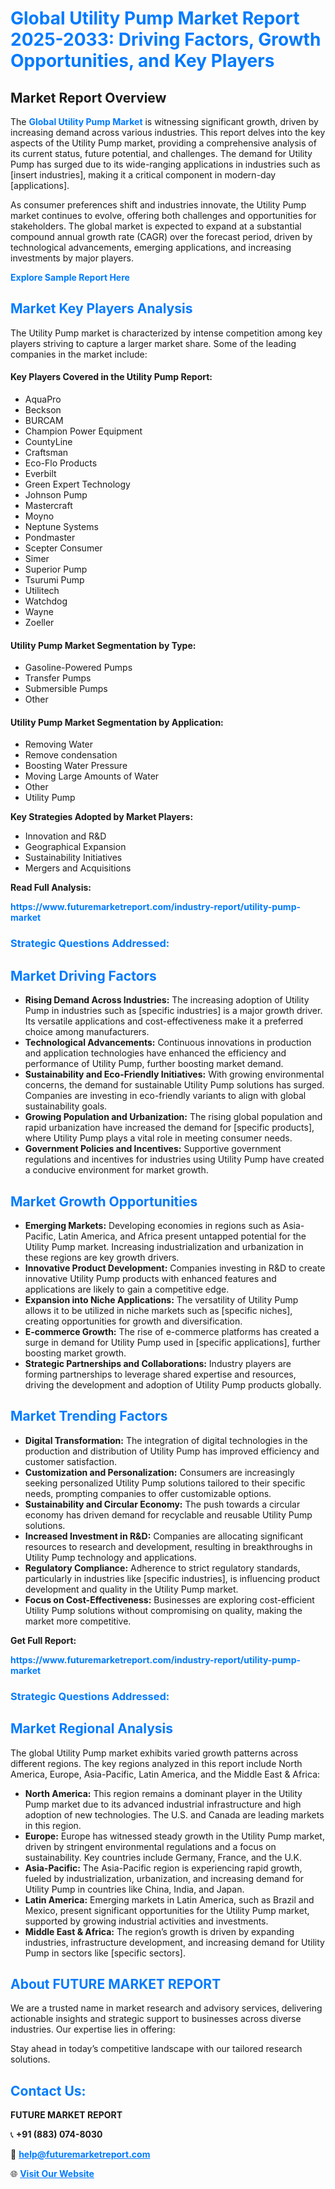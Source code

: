 <h1 style="color: #007BFF;">Global Utility Pump Market Report 2025-2033: Driving Factors, Growth Opportunities, and Key Players</h1>

<section id="overview">
<h2>Market Report Overview</h2>
<p>The <a href="https://www.futuremarketreport.com/industry-report/utility-pump-market" style="color: #007BFF; text-decoration: none;"><strong>Global Utility Pump Market</strong></a> is witnessing significant growth, driven by increasing demand across various industries. This report delves into the key aspects of the Utility Pump market, providing a comprehensive analysis of its current status, future potential, and challenges. The demand for Utility Pump has surged due to its wide-ranging applications in industries such as [insert industries], making it a critical component in modern-day [applications].</p>
<p>As consumer preferences shift and industries innovate, the Utility Pump market continues to evolve, offering both challenges and opportunities for stakeholders. The global market is expected to expand at a substantial compound annual growth rate (CAGR) over the forecast period, driven by technological advancements, emerging applications, and increasing investments by major players.</p>
</section>

<section id="overview">
<p><a href="https://www.futuremarketreport.com/request-sample/reportId=112409" style="color: #007BFF; text-decoration: none;"><strong>Explore Sample Report Here</strong></a></p>
</section>

<section id="key-players">
<h2 style="color: #007BFF;">Market Key Players Analysis</h2>
<p>The Utility Pump market is characterized by intense competition among key players striving to capture a larger market share. Some of the leading companies in the market include:</p>
<h4>Key Players Covered in the Utility Pump Report:</h4>
<ul><li>AquaPro</li><li>Beckson</li><li>BURCAM</li><li>Champion Power Equipment</li><li>CountyLine</li><li>Craftsman</li><li>Eco-Flo Products</li><li>Everbilt</li><li>Green Expert Technology</li><li>Johnson Pump</li><li>Mastercraft</li><li>Moyno</li><li>Neptune Systems</li><li>Pondmaster</li><li>Scepter Consumer</li><li>Simer</li><li>Superior Pump</li><li>Tsurumi Pump</li><li>Utilitech</li><li>Watchdog</li><li>Wayne</li><li>Zoeller</li></ul>
<h4>Utility Pump Market Segmentation by Type:</h4>
<ul><li>Gasoline-Powered Pumps</li><li>Transfer Pumps</li><li>Submersible Pumps</li><li>Other</li></ul>

<h4>Utility Pump Market Segmentation by Application:</h4>
<ul><li>Removing Water</li><li>Remove condensation</li><li>Boosting Water Pressure</li><li>Moving Large Amounts of Water</li><li>Other</li><li>Utility Pump</li></ul>
<p><strong>Key Strategies Adopted by Market Players:</strong></p>
<ul>
<li>Innovation and R&D</li>
<li>Geographical Expansion</li>
<li>Sustainability Initiatives</li>
<li>Mergers and Acquisitions</li>
</ul>
</section>

<section>
<p><strong>Read Full Analysis: </strong></p><a href="https://www.futuremarketreport.com/industry-report/utility-pump-market" style="color: #007BFF; text-decoration: none;"><strong>https://www.futuremarketreport.com/industry-report/utility-pump-market</strong></a>
<h3 style="color: #007BFF;">Strategic Questions Addressed:</h3>
</section>

<section id="driving-factors">
<h2 style="color: #007BFF;">Market Driving Factors</h2>
<ul>
<li><strong>Rising Demand Across Industries:</strong> The increasing adoption of Utility Pump in industries such as [specific industries] is a major growth driver. Its versatile applications and cost-effectiveness make it a preferred choice among manufacturers.</li>
<li><strong>Technological Advancements:</strong> Continuous innovations in production and application technologies have enhanced the efficiency and performance of Utility Pump, further boosting market demand.</li>
<li><strong>Sustainability and Eco-Friendly Initiatives:</strong> With growing environmental concerns, the demand for sustainable Utility Pump solutions has surged. Companies are investing in eco-friendly variants to align with global sustainability goals.</li>
<li><strong>Growing Population and Urbanization:</strong> The rising global population and rapid urbanization have increased the demand for [specific products], where Utility Pump plays a vital role in meeting consumer needs.</li>
<li><strong>Government Policies and Incentives:</strong> Supportive government regulations and incentives for industries using Utility Pump have created a conducive environment for market growth.</li>
</ul>
</section>

<section id="growth-opportunities">
<h2 style="color: #007BFF;">Market Growth Opportunities</h2>
<ul>
<li><strong>Emerging Markets:</strong> Developing economies in regions such as Asia-Pacific, Latin America, and Africa present untapped potential for the Utility Pump market. Increasing industrialization and urbanization in these regions are key growth drivers.</li>
<li><strong>Innovative Product Development:</strong> Companies investing in R&D to create innovative Utility Pump products with enhanced features and applications are likely to gain a competitive edge.</li>
<li><strong>Expansion into Niche Applications:</strong> The versatility of Utility Pump allows it to be utilized in niche markets such as [specific niches], creating opportunities for growth and diversification.</li>
<li><strong>E-commerce Growth:</strong> The rise of e-commerce platforms has created a surge in demand for Utility Pump used in [specific applications], further boosting market growth.</li>
<li><strong>Strategic Partnerships and Collaborations:</strong> Industry players are forming partnerships to leverage shared expertise and resources, driving the development and adoption of Utility Pump products globally.</li>
</ul>
</section>

<section id="trending-factors">
<h2 style="color: #007BFF;">Market Trending Factors</h2>
<ul>
<li><strong>Digital Transformation:</strong> The integration of digital technologies in the production and distribution of Utility Pump has improved efficiency and customer satisfaction.</li>
<li><strong>Customization and Personalization:</strong> Consumers are increasingly seeking personalized Utility Pump solutions tailored to their specific needs, prompting companies to offer customizable options.</li>
<li><strong>Sustainability and Circular Economy:</strong> The push towards a circular economy has driven demand for recyclable and reusable Utility Pump solutions.</li>
<li><strong>Increased Investment in R&D:</strong> Companies are allocating significant resources to research and development, resulting in breakthroughs in Utility Pump technology and applications.</li>
<li><strong>Regulatory Compliance:</strong> Adherence to strict regulatory standards, particularly in industries like [specific industries], is influencing product development and quality in the Utility Pump market.</li>
<li><strong>Focus on Cost-Effectiveness:</strong> Businesses are exploring cost-efficient Utility Pump solutions without compromising on quality, making the market more competitive.</li>
</ul>
</section>

<section>
<p><strong>Get Full Report: </strong></p><a href="https://www.futuremarketreport.com/industry-report/utility-pump-market" style="color: #007BFF; text-decoration: none;"><strong>https://www.futuremarketreport.com/industry-report/utility-pump-market</strong></a>
<h3 style="color: #007BFF;">Strategic Questions Addressed:</h3>
</section>


<section id="regional-analysis">
<h2 style="color: #007BFF;">Market Regional Analysis</h2>
<p>The global Utility Pump market exhibits varied growth patterns across different regions. The key regions analyzed in this report include North America, Europe, Asia-Pacific, Latin America, and the Middle East & Africa:</p>
<ul>
<li><strong>North America:</strong> This region remains a dominant player in the Utility Pump market due to its advanced industrial infrastructure and high adoption of new technologies. The U.S. and Canada are leading markets in this region.</li>
<li><strong>Europe:</strong> Europe has witnessed steady growth in the Utility Pump market, driven by stringent environmental regulations and a focus on sustainability. Key countries include Germany, France, and the U.K.</li>
<li><strong>Asia-Pacific:</strong> The Asia-Pacific region is experiencing rapid growth, fueled by industrialization, urbanization, and increasing demand for Utility Pump in countries like China, India, and Japan.</li>
<li><strong>Latin America:</strong> Emerging markets in Latin America, such as Brazil and Mexico, present significant opportunities for the Utility Pump market, supported by growing industrial activities and investments.</li>
<li><strong>Middle East & Africa:</strong> The region’s growth is driven by expanding industries, infrastructure development, and increasing demand for Utility Pump in sectors like [specific sectors].</li>
</ul>
</section>

<footer>
<h2 style="color: #007BFF;">About FUTURE MARKET REPORT</h2>
<p>We are a trusted name in market research and advisory services, delivering actionable insights and strategic support to businesses across diverse industries. Our expertise lies in offering:</p>

<p>Stay ahead in today’s competitive landscape with our tailored research solutions.</p>

<h2 style="color: #007BFF;">Contact Us:</h2>
<p><strong>FUTURE MARKET REPORT</strong></p>
<p>📞 <strong>+91 (883) 074-8030</strong></p>
<p>📧 <strong><a href="mailto:help@futuremarketreport.com" style="color: #007BFF;">help@futuremarketreport.com</a></strong></p>
<p>🌐 <strong><a href="https://www.futuremarketreport.com/" style="color: #007BFF;">Visit Our Website</a></strong></p>
</footer>